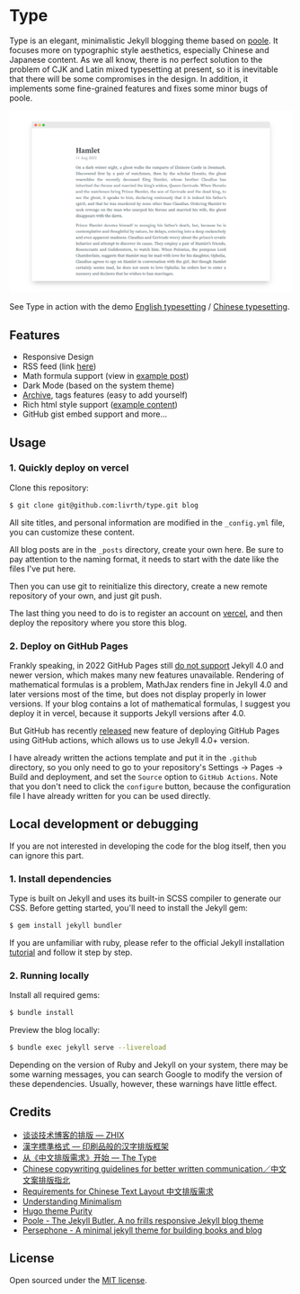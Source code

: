 # Type

Type is an elegant, minimalistic Jekyll blogging theme based on [poole](https://github.com/poole/poole/tree/gh-pages). It focuses more on typographic style aesthetics, especially Chinese and Japanese content. As we all know, there is no perfect solution to the problem of CJK and Latin mixed typesetting at present, so it is inevitable that there will be some compromises in the design. In addition, it implements some fine-grained features and fixes some minor bugs of poole.

![English](/assets/README_en.png)

See Type in action with the demo [English typesetting](https://typesetting.vercel.app/2022/08/14/hamlet) / [Chinese typesetting](https://typesetting.vercel.app/2022/08/12/autumn/).

## Features
- Responsive Design
- RSS feed (link [here](https://typesetting.vercel.app/atom.xml))
- Math formula support (view in [example post](https://typesetting.vercel.app/2022/08/05/example/))
- Dark Mode (based on the system theme)
- [Archive](https://typesetting.vercel.app/archive), tags features (easy to add yourself)
- Rich html style support ([example content](https://typesetting.vercel.app/2022/08/05/example/))
- GitHub gist embed support and more...

## Usage

### 1. Quickly deploy on vercel

Clone this repository:
```bash
$ git clone git@github.com:livrth/type.git blog
```

All site titles, and personal information are modified in the `_config.yml` file, you can customize these content.

All blog posts are in the `_posts` directory, create your own here. Be sure to pay attention to the naming format, it needs to start with the date like the files I've put here.

Then you can use git to reinitialize this directory, create a new remote repository of your own, and just git push.

The last thing you need to do is to register an account on [vercel](https://vercel.app/), and then deploy the repository where you store this blog.


### 2. Deploy on GitHub Pages

Frankly speaking, in 2022 GitHub Pages still [do not support](https://github.com/github/pages-gem/issues/651) Jekyll 4.0 and newer version, which makes many new features unavailable. Rendering of mathematical formulas is a problem, MathJax renders fine in Jekyll 4.0 and later versions most of the time, but does not display properly in lower versions. If your blog contains a lot of mathematical formulas, I suggest you deploy it in vercel, because it supports Jekyll versions after 4.0.

But GitHub has recently [released](https://github.blog/changelog/2022-07-27-github-pages-custom-github-actions-workflows-beta/) new feature of deploying GitHub Pages using GitHub actions, which allows us to use Jekyll 4.0+ version.

I have already written the actions template and put it in the `.github` directory, so you only need to go to your repository's Settings -> Pages -> Build and deployment, and set the `Source` option to `GitHub Actions`. Note that you don't need to click the `configure` button, because the configuration file I have already written for you can be used directly.


## Local development or debugging
If you are not interested in developing the code for the blog itself, then you can ignore this part.
### 1. Install dependencies

Type is built on Jekyll and uses its built-in SCSS compiler to generate our CSS. Before getting started, you'll need to install the Jekyll gem:

```bash
$ gem install jekyll bundler
```
If you are unfamiliar with ruby, please refer to the official Jekyll installation [tutorial](https://jekyllrb.com/docs/installation/) and follow it step by step.

### 2. Running locally

Install all required gems:
```bash
$ bundle install
```
Preview the blog locally:
```bash
$ bundle exec jekyll serve --livereload
```
Depending on the version of Ruby and Jekyll on your system, there may be some warning messages, you can search Google to modify the version of these dependencies. Usually, however, these warnings have little effect.


## Credits
- [谈谈技术博客的排版 — ZHIX](https://zhix.co/posts/talking-typesetting/)
- [漢字標準格式 — 印刷品般的汉字排版框架](https://github.com/ethantw/Han/)
- [从《中文排版需求》开始 — The Type](https://www.thetype.com/2015/04/9171/)
- [Chinese copywriting guidelines for better written communication／中文文案排版指北](https://github.com/sparanoid/chinese-copywriting-guidelines/)
- [Requirements for Chinese Text Layout 中文排版需求](https://w3c.github.io/clreq/)
- [Understanding Minimalism](http://understandingminimalism.com/)
- [Hugo theme Purity](https://github.com/lingsamuel/purity)
- [Poole - The Jekyll Butler. A no frills responsive Jekyll blog theme](https://github.com/poole/poole)
- [Persephone - A minimal jekyll theme for building books and blog](https://github.com/erlzhang/jekyll-theme-persephone)

## License

Open sourced under the [MIT license](https://github.com/livrth/type/blob/master/LICENSE).